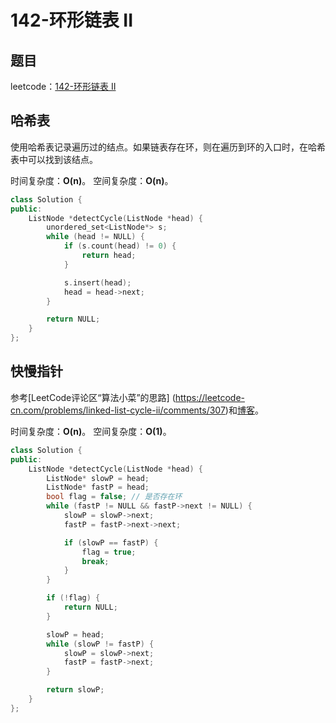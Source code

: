 # 142-环形链表 II

## 题目

leetcode：[142-环形链表 II](https://leetcode-cn.com/problems/linked-list-cycle-ii/)

## 哈希表

使用哈希表记录遍历过的结点。如果链表存在环，则在遍历到环的入口时，在哈希表中可以找到该结点。

时间复杂度：**O(n)**。
空间复杂度：**O(n)**。

```c++
class Solution {
public:
    ListNode *detectCycle(ListNode *head) {
        unordered_set<ListNode*> s;
        while (head != NULL) {
            if (s.count(head) != 0) {
                return head;
            }

            s.insert(head);
            head = head->next;
        }

        return NULL;
    }
};
```

## 快慢指针

参考[LeetCode评论区“算法小菜”的思路] (https://leetcode-cn.com/problems/linked-list-cycle-ii/comments/307)和[博客](https://www.cnblogs.com/hiddenfox/p/3408931.html)。

时间复杂度：**O(n)**。
空间复杂度：**O(1)**。

```c++
class Solution {
public:
    ListNode *detectCycle(ListNode *head) {
        ListNode* slowP = head;
        ListNode* fastP = head;
        bool flag = false; // 是否存在环
        while (fastP != NULL && fastP->next != NULL) {
            slowP = slowP->next;
            fastP = fastP->next->next;

            if (slowP == fastP) {
                flag = true;
                break;
            }
        }

        if (!flag) {
            return NULL;
        }

        slowP = head;
        while (slowP != fastP) {
            slowP = slowP->next;
            fastP = fastP->next;
        }

        return slowP;
    }
};
```

